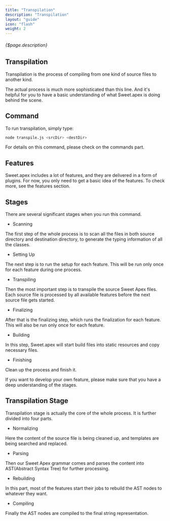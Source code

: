 ```yaml
---
title: "Transpilation"
description: "Transpilation"
layout: "guide"
icon: "flash"
weight: 2
---
```


###### {$page.description}

<article id="1">

## Transpilation

Transpilation is the process of compiling from one kind of source files to another kind.

The actual process is much more sophisticated than this line. And it's helpful for you to have
a basic understanding of what Sweet.apex is doing behind the scene.

</article>

<article id="2">

## Command

To run transpilation, simply type:

```bash
node transpile.js <srcDir> <destDir>
```

For details on this command, please check on the commands part.

</article>

<article id="3">

## Features

Sweet.apex includes a lot of features, and they are delivered in a form of plugins. For now,
you only need to get a basic idea of the features. To check more, see the features section.

</article>

<article id="4">

## Stages

There are several significant stages when you run this command.

- Scanning

The first step of the whole process is to scan all the files in both source directory and destination
directory, to generate the typing information of all the classes.

- Setting Up

The next step is to run the setup for each feature. This will be run only once for each feature during
one process.

- Transpiling

Then the most important step is to transpile the source Sweet Apex files. Each source file is processed by
all available features before the next source file gets started.

- Finalizing

After that is the finalizing step, which runs the finalization for each feature. This will also be run only once for each feature.

- Building

In this step, Sweet.apex will start build files into static resources and copy necessary files.

- Finishing

Clean up the process and finish it.

If you want to develop your own feature, please make sure that you have a deep understanding of the stages.

</article>

<article id="5">

## Transpilation Stage

Transpilation stage is actually the core of the whole process. It is further divided into four parts.

- Normalizing

Here the content of the source file is being cleaned up, and templates are being searched and replaced.

- Parsing

Then our Sweet Apex grammar comes and parses the content into AST(Abstract Syntax Tree) for further processing.

- Rebuilding

In this part, most of the features start their jobs to rebuild the AST nodes to whatever they want.

- Compiling

Finally the AST nodes are compiled to the final string representation.

</article>
